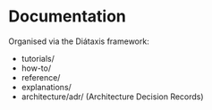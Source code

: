 # Documentation

Organised via the Diátaxis framework:
- tutorials/
- how-to/
- reference/
- explanations/
- architecture/adr/ (Architecture Decision Records)
